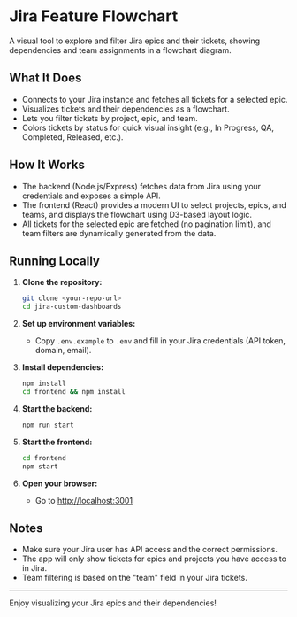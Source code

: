 # Jira Feature Flowchart

A visual tool to explore and filter Jira epics and their tickets, showing dependencies and team assignments in a flowchart diagram.

## What It Does
- Connects to your Jira instance and fetches all tickets for a selected epic.
- Visualizes tickets and their dependencies as a flowchart.
- Lets you filter tickets by project, epic, and team.
- Colors tickets by status for quick visual insight (e.g., In Progress, QA, Completed, Released, etc.).

## How It Works
- The backend (Node.js/Express) fetches data from Jira using your credentials and exposes a simple API.
- The frontend (React) provides a modern UI to select projects, epics, and teams, and displays the flowchart using D3-based layout logic.
- All tickets for the selected epic are fetched (no pagination limit), and team filters are dynamically generated from the data.

## Running Locally

1. **Clone the repository:**
   ```sh
   git clone <your-repo-url>
   cd jira-custom-dashboards
   ```

2. **Set up environment variables:**
   - Copy `.env.example` to `.env` and fill in your Jira credentials (API token, domain, email).

3. **Install dependencies:**
   ```sh
   npm install
   cd frontend && npm install
   ```

4. **Start the backend:**
   ```sh
   npm run start
   ```

5. **Start the frontend:**
   ```sh
   cd frontend
   npm start
   ```

6. **Open your browser:**
   - Go to [http://localhost:3001](http://localhost:3001)

## Notes
- Make sure your Jira user has API access and the correct permissions.
- The app will only show tickets for epics and projects you have access to in Jira.
- Team filtering is based on the "team" field in your Jira tickets.

---

Enjoy visualizing your Jira epics and their dependencies! 